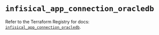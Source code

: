 # `infisical_app_connection_oracledb`

Refer to the Terraform Registry for docs: [`infisical_app_connection_oracledb`](https://registry.terraform.io/providers/infisical/infisical/0.15.41/docs/resources/app_connection_oracledb).
